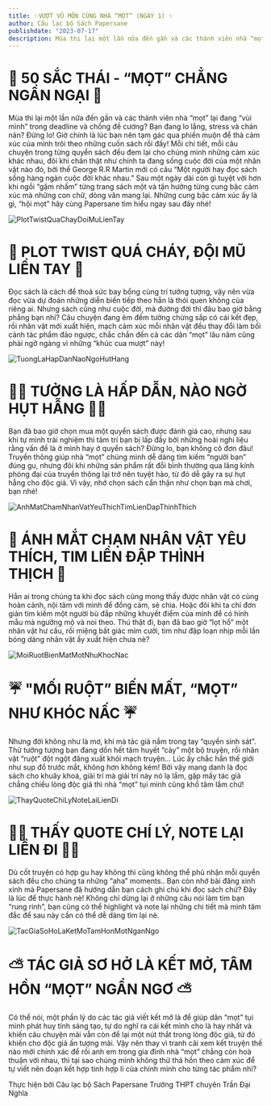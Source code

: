 ```yaml
---
title: ✨VƯỢT VŨ MÔN CÙNG NHÀ “MỌT” (NGÀY 1) ✨
author: Câu lạc bộ Sách Papersane
publishdate: "2023-07-17"
description: Mùa thi lại một lần nữa đến gần và các thành viên nhà “mọt” lại đang “vùi mình” trong deadline và chồng đề cương? Bạn đang lo lắng, stress và chán nản?...
---
```


# 🍭 50 SẮC THÁI - “MỌT” CHẲNG NGẦN NGẠI 🍭

Mùa thi lại một lần nữa đến gần và các thành viên nhà “mọt” lại đang “vùi mình” trong deadline và chồng đề cương? Bạn đang lo lắng, stress và chán nản? Đừng lo! Giờ chính là lúc bạn nên tạm gác qua phiền muộn để thả cảm xúc của mình trôi theo những cuốn sách rồi đấy! Mỗi chi tiết, mỗi câu chuyện trong từng quyển sách đều đem lại cho chúng mình những cảm xúc khác nhau, đôi khi chân thật như chính ta đang sống cuộc đời của một nhân vật nào đó, bởi thế George R.R Martin mới có câu “Một người hay đọc sách sống hàng ngàn cuộc đời khác nhau.” Sau một ngày dài còn gì tuyệt vời hơn khi ngồi “gặm nhấm” từng trang sách một và tận hưởng từng cung bậc cảm xúc mà những con chữ, dòng văn mang lại. Những cung bậc cảm xúc ấy là gì, “hội mọt” hãy cùng Papersane tìm hiểu ngay sau đây nhé!

![PlotTwistQuaChayDoiMuLienTay](/bookflix/GocNhinMoi/images/VuotVuMonCungNhaMotNgay1/1.jpg)

# 🚨 PLOT TWIST QUÁ CHÁY, ĐỘI MŨ LIỀN TAY 🚨

Đọc sách là cách để thoả sức bay bổng cùng trí tưởng tượng, vậy nên vừa đọc vừa dự đoán những diễn biến tiếp theo hẳn là thói quen không của riêng ai. Nhưng sách cũng như cuộc đời, mà đường đời thì đâu bao giờ bằng phẳng bạn nhỉ? Câu chuyện đang êm đềm tưởng chừng sắp có cái kết đẹp, rồi nhân vật mới xuất hiện, mạch cảm xúc mỗi nhân vật đều thay đổi làm bối cảnh tác phẩm đảo ngược, chắc chắn đến cả các dân “mọt” lâu năm cũng phải ngỡ ngàng vì những “khúc cua mượt” này!

![TuongLaHapDanNaoNgoHutHang](/bookflix/GocNhinMoi/images/VuotVuMonCungNhaMotNgay1/2.jpg)

# 😶‍🌫️ TƯỞNG LÀ HẤP DẪN, NÀO NGỜ HỤT HẪNG 😶‍🌫️

Bạn đã bao giờ chọn mua một quyển sách được đánh giá cao, nhưng sau khi tự mình trải nghiệm thì tâm trí bạn bị lấp đầy bởi những hoài nghi liệu rằng vấn đề là ở mình hay ở quyển sách? Đừng lo, bạn không cô đơn đâu! Truyền thông giúp nhà “mọt” chúng mình dễ dàng tìm kiếm “người bạn” đúng gu, nhưng đôi khi những sản phẩm rất đỗi bình thường qua lăng kính phóng đại của truyền thông lại trở nên tuyệt hảo, từ đó dễ gây ra sự hụt hẫng cho độc giả. Vì vậy, nhớ chọn sách cẩn thận như chọn bạn mà chơi, bạn nhé!

![AnhMatChamNhanVatYeuThichTimLienDapThinhThich](/bookflix/GocNhinMoi/images/VuotVuMonCungNhaMotNgay1/3.jpg)

# 💖 ÁNH MẮT CHẠM NHÂN VẬT YÊU THÍCH, TIM LIỀN ĐẬP THÌNH THỊCH 💖

Hẳn ai trong chúng ta khi đọc sách cũng mong thấy được nhân vật có cùng hoàn cảnh, nội tâm với mình để đồng cảm, sẻ chia. Hoặc đôi khi ta chỉ đơn giản tìm kiếm một người bù đắp những khuyết điểm của mình để có hình mẫu mà ngưỡng mộ và noi theo. Thú thật đi, bạn đã bao giờ “lọt hố” một nhân vật hư cấu, rồi miệng bất giác mỉm cười, tim như đập loạn nhịp mỗi lần bóng dáng nhân vật ấy xuất hiện chưa nè?

![MoiRuotBienMatMotNhuKhocNac](/bookflix/GocNhinMoi/images/VuotVuMonCungNhaMotNgay1/4.jpg)

# ☔️ "MỐI RUỘT” BIẾN MẤT, “MỌT” NHƯ KHÓC NẤC ☔️

Nhưng đời không như là mơ, khi mà tác giả nắm trong tay “quyền sinh sát”. Thử tưởng tượng bạn đang dồn hết tâm huyết “cày” một bộ truyện, rồi nhân vật “ruột” đột ngột đăng xuất khỏi mạch truyện… Lúc ấy chắc hẳn thế giới như sụp đổ trước mắt, không hơn không kém! Bởi vậy mang danh là đọc sách cho khuây khoả, giải trí mà giải trí này nó lạ lắm, gặp mấy tác giả chẳng chiều lòng độc giả thì nhà “mọt” tụi mình cũng khổ tâm lắm chứ!

![ThayQuoteChiLyNoteLaiLienDi](/bookflix/GocNhinMoi/images/VuotVuMonCungNhaMotNgay1/5.jpg)

# ✍🏻 THẤY QUOTE CHÍ LÝ, NOTE LẠI LIỀN ĐI ✍🏻

Dù cốt truyện có hợp gu hay không thì cũng không thể phủ nhận mỗi quyển sách đều cho chúng ta những “aha” moments.. Bạn còn nhớ bài đăng xinh xinh mà Papersane đã hướng dẫn bạn cách ghi chú khi đọc sách chứ? Đây là lúc để thực hành nè! Không chỉ dừng lại ở những câu nói làm tim bạn “rung rinh”, bạn cũng có thể highlight và note lại những chi tiết mà mình tâm đắc để sau này cần có thể dễ dàng tìm lại nè.

![TacGiaSoHoLaKetMoTamHonMotNganNgo](/bookflix/GocNhinMoi/images/VuotVuMonCungNhaMotNgay1/6.jpg)

# ⛅️ TÁC GIẢ SƠ HỞ LÀ KẾT MỞ, TÂM HỒN “MỌT” NGẨN NGƠ ⛅️

Có thể nói, một phần lý do các tác giả viết kết mở là để giúp dân “mọt” tụi mình phát huy tính sáng tạo, tự do nghĩ ra cái kết mình cho là hay nhất và khiến câu chuyện mãi vẫn còn để lại một nút thắt trong lòng độc giả, từ đó khiến cho độc giả ấn tượng mãi. Vậy nên thay vì tranh cãi xem kết truyện thế nào mới chính xác để rồi anh em trong gia đình nhà “mọt” chẳng còn hoà thuận với nhau, thì tại sao chúng mình không thử thả hồn theo cảm xúc để tự viết nên đoạn kết hợp tinh hợp lí của chính mình cho từng tác phẩm nhỉ?

Thực hiện bởi Câu lạc bộ Sách Papersane Trường THPT chuyên Trần Đại Nghĩa